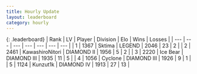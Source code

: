 ```yaml
---
title: Hourly Update
layout: leaderboard
category: hourly
---
```


{: .leaderboard}
| Rank | LV | Player | Division | Elo | Wins | Losses |
| --- | --- | --- | --- | --- | --- | --- |
| <span data-change="0">1</span> | 1367 | <span title="ID: 353063">Sktima</span> | LEGEND | <span data-change="0">2046</span> | <span data-change="0">23</span> | <span data-change="0">2</span> |
| <span data-change="0">2</span> | 2461 | <span title="ID: 164871">KawashiroNitori</span> | DIAMOND II | <span data-change="-5">1956</span> | <span data-change="1">5</span> | <span data-change="1">2</span> |
| <span data-change="1">3</span> | 2220 | <span title="ID: 417840">Ice Bear</span> | DIAMOND III | <span data-change="26">1935</span> | <span data-change="2">11</span> | <span data-change="0">5</span> |
| <span data-change="4">4</span> | 1056 | <span title="ID: 92077">Cyclone</span> | DIAMOND III | <span data-change="49">1926</span> | <span data-change="7">9</span> | <span data-change="1">1</span> |
| <span data-change="-2">5</span> | 1124 | <span title="ID: 392407">Kunzut1k</span> | DIAMOND IV | <span data-change="0">1913</span> | <span data-change="0">27</span> | <span data-change="0">13</span> |